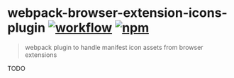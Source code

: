 [action-image]: https://github.com/cezaraugusto/webpack-browser-extension-icons-plugin/workflows/CI/badge.svg
[action-url]: https://github.com/cezaraugusto/webpack-browser-extension-icons-plugin/actions?query=workflow%3ACI
[npm-image]: https://img.shields.io/npm/v/webpack-browser-extension-icons-plugin.svg
[npm-url]: https://npmjs.org/package/webpack-browser-extension-icons-plugin

# webpack-browser-extension-icons-plugin [![workflow][action-image]][action-url] [![npm][npm-image]][npm-url]

> webpack plugin to handle manifest icon assets from browser extensions

TODO
